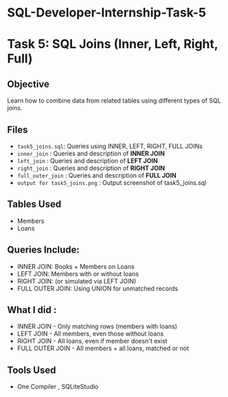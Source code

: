 # SQL-Developer-Internship-Task-5

# Task 5: SQL Joins (Inner, Left, Right, Full)

## Objective
Learn how to combine data from related tables using different types of SQL joins.

## Files

- `task5_joins.sql`: Queries using INNER, LEFT, RIGHT, FULL JOINs
- `inner_join` : Queries and description of **INNER JOIN**
- `left_join` : Queries and description of **LEFT JOIN**
- `right_join` : Queries and description of **RIGHT JOIN**
- `full_outer_join` : Queries and description of **FULL JOIN**
- `output for task5_joins.png` : Output screenshot of task5_joins.sql


## Tables Used
- Members
- Loans

## Queries Include:
- INNER JOIN: Books + Members on Loans
- LEFT JOIN: Members with or without loans
- RIGHT JOIN: (or simulated via LEFT JOIN)
- FULL OUTER JOIN: Using UNION for unmatched records

## What I did :

- INNER JOIN      - Only matching rows (members with loans) 
- LEFT JOIN       - All members, even those without loans  
- RIGHT JOIN      - All loans, even if member doesn't exist 
- FULL OUTER JOIN - All members + all loans, matched or not

## Tools Used
- One Compiler , SQLiteStudio
